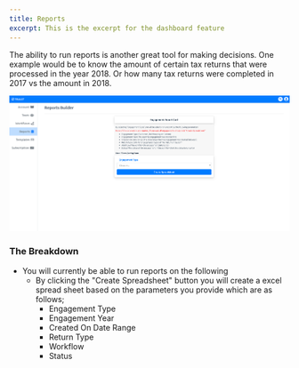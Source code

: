 ```yaml
---
title: Reports
excerpt: This is the excerpt for the dashboard feature
---
```


The ability to run reports is another great tool for making decisions. One example would be to know the amount of certain tax returns that were processed in the year 2018. Or how many tax returns were completed in 2017 vs the amount in 2018.

![Workflow report system](../static/img/reports-feature.png)

### The Breakdown

* You will currently be able to run reports on the following
    * By clicking the "Create Spreadsheet" button you will create a excel spread sheet based on the parameters you provide which are as follows;
        * Engagement Type
        * Engagement Year
        * Created On Date Range
        * Return Type
        * Workflow
        * Status